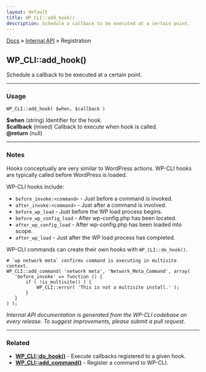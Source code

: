 ```yaml
---
layout: default
title: WP_CLI::add_hook()
description: Schedule a callback to be executed at a certain point.
---
```


<a href="/docs/">Docs</a> &raquo; <a href="/docs/internal-api/">Internal API</a> &raquo; Registration

## WP_CLI::add_hook()

Schedule a callback to be executed at a certain point.

***

### Usage

    WP_CLI::add_hook( $when, $callback )

<div>
<strong>$when</strong> (string) Identifier for the hook.<br />
<strong>$callback</strong> (mixed) Callback to execute when hook is called.<br />
<strong>@return</strong> (null) <br /></p>
</div>


***

### Notes

Hooks conceptually are very similar to WordPress actions. WP-CLI hooks
are typically called before WordPress is loaded.

WP-CLI hooks include:

* `before_invoke:<command>` - Just before a command is invoked.
* `after_invoke:<command>` - Just after a command is involved.
* `before_wp_load` - Just before the WP load process begins.
* `before_wp_config_load` - After wp-config.php has been located.
* `after_wp_config_load` - After wp-config.php has been loaded into scope.
* `after_wp_load` - Just after the WP load process has completed.

WP-CLI commands can create their own hooks with `WP_CLI::do_hook()`.


    # `wp network meta` confirms command is executing in multisite context.
    WP_CLI::add_command( 'network meta', 'Network_Meta_Command', array(
       'before_invoke' => function () {
           if ( !is_multisite() ) {
               WP_CLI::error( 'This is not a multisite install.' );
           }
       }
    ) );
    


*Internal API documentation is generated from the WP-CLI codebase on every release. To suggest improvements, please submit a pull request.*


***

### Related

<ul>



<li><strong><a href="/docs/internal-api/wp-cli-do-hook/">WP_CLI::do_hook()</a></strong> - Execute callbacks registered to a given hook.</li>


<li><strong><a href="/docs/internal-api/wp-cli-add-command/">WP_CLI::add_command()</a></strong> - Register a command to WP-CLI.</li>



</ul>


